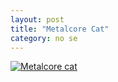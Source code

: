 ```yaml
---
layout: post
title: "Metalcore Cat"
category: no se
---
```

[![Metalcore cat]({/images/up/metalcorecat.jpeg})]({https://youtu.be/Grsg4yMlemo} "Metalcore cat")